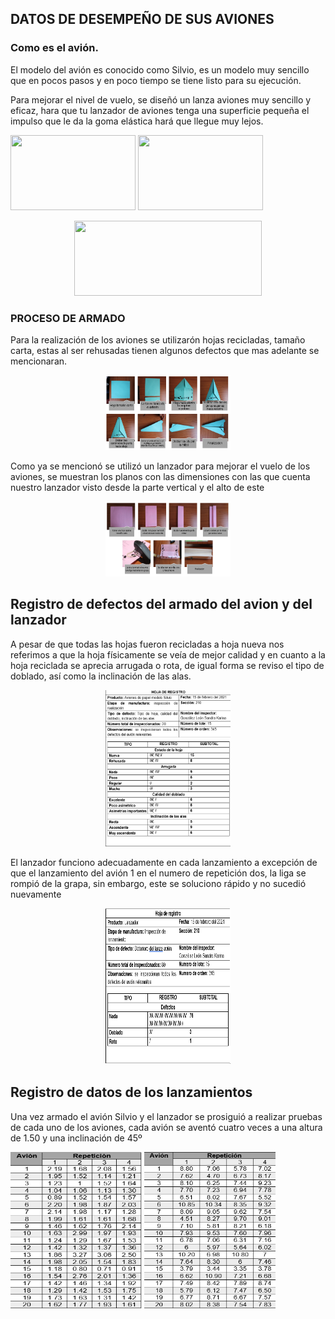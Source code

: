 ## DATOS DE DESEMPEÑO DE SUS AVIONES
### Como es el avión. 
El modelo del avión es conocido como Silvio, es un modelo muy sencillo que en pocos pasos y en poco tiempo se tiene listo para su ejecución.

Para mejorar el nivel de vuelo, se diseñó un lanza aviones muy sencillo y eficaz, hara que tu lanzador de aviones tenga una superficie pequeña el impulso que le da la goma elástica hará que llegue muy lejos. 

  <img src="images\Diseño de Avion.png" width="200" height="120px"/>
  <img src="images\Diseño de avion 2.png" width="200" height="120px"/>

<p align="center">
<img src="C:\Users\alexi\Documents\Sandy\Portafolio-profesional\images\Diseño del lanzador.png" width="300" height="120px"/>

### PROCESO DE ARMADO 
Para la realización de los aviones se utilizarón hojas recicladas, tamaño carta, estas al ser rehusadas tienen algunos defectos que mas adelante se mencionaran.
<p align="center">
  <img src="images\diagrama de flujo de armado.png" width="200" height="120px" />

Como ya se mencionó se utilizó un lanzador para mejorar el vuelo de los aviones, se muestran los planos con las dimensiones con las que cuenta nuestro lanzador visto desde la parte vertical y el alto de este

  <p align="center">
  <img src="images\diagrama de flujo de armado lanzador.png" width="200" height="120px" />

## Registro de defectos del armado del avion y del lanzador
A pesar de que todas las hojas fueron recicladas a hoja nueva nos referimos a que la hoja físicamente se veía de mejor calidad y en cuanto a la hoja reciclada se aprecia arrugada o rota, de igual forma se reviso el tipo de doblado, así como la inclinación de las alas. 
 <p align="center">
  <img src="images\hoja de registro avion.png" width="200" height="250px" />

El lanzador funciono adecuadamente en cada lanzamiento a excepción de que el lanzamiento del avión 1 en el numero de repetición dos, la liga se rompió de la grapa, sin embargo, este se soluciono rápido y no sucedió nuevamente

 <p align="center">
  <img src="images\hoja de registro lanzador.png" width="200" height="250px" />

## Registro de datos de los lanzamientos 
Una vez armado el avión Silvio y el lanzador se prosiguió a realizar pruebas de cada uno de los aviones, cada avión se aventó cuatro veces a una altura de 1.50 y una inclinación de 45º 

  <img src="images\tiempo de vuelo en segundos.png" width="210" height="250px"/>
  <img src="images\distancia recorrida en tiempos.png" width="210" height="250px"/>